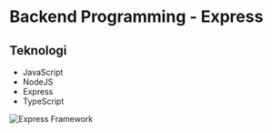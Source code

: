 

<h1>Backend Programming - Express</h1>
<h2>Teknologi</h2>
<ul>
  <li>JavaScript</li>
  <li>NodeJS</li>
  <li>Express</li>
  <li>TypeScript</li>
</ul>

<img 
  src="https://media.vlpt.us/images/filoscoder/post/a301afb3-f5fc-44da-8ae9-42b844c47c97/typescript-express-nodejs.jpg" 
  alt="Express Framework"
/>